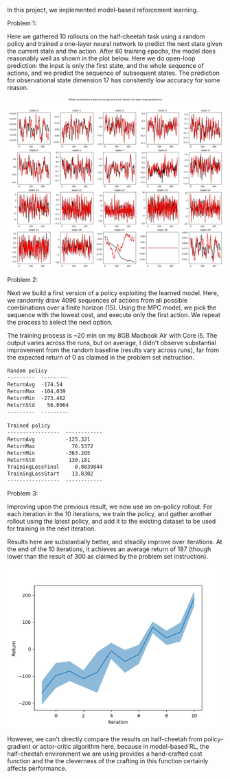 In this project, we implemented model-based reforcement learning.

Problem 1:

Here we gathered 10 rollouts on the half-cheetah task using a random policy and trained a one-layer neural network to predict the next state given the current state and the action. After 60 training epochs, the model does reasonably well as shown in the plot below. Here we do open-loop prediction: the input is only the first state, and the whole sequence of actions, and we predict the sequence of subsequent states. The prediction for observational state dimension 17 has consitently low accuracy for some reason.

![q1](data/HalfCheetah_q1_12-12-2018_00-10-12/prediction_009.jpg)

Problem 2:

Next we build a first version of a policy exploiting the learned model. Here, we randomly draw 4096 sequences of actions from all possible combinations over a finite horizon (15). Using the MPC model, we pick the sequence with the lowest cost, and execute only the first action. We repeat the process to select the next option.

The training process is ~20 min on my 8GB Macbook Air with Core i5. The output varies across the runs, but on average, I didn't observe substantial improvement from the random baseline (results vary across runs), far from the expected return of 0 as claimed in the problem set instruction.

```
Random policy
---------  ---------
ReturnAvg  -174.54
ReturnMax  -104.039
ReturnMin  -273.462
ReturnStd    56.0964
---------  ---------

Trained policy
-----------------  ------------
ReturnAvg          -125.321
ReturnMax            76.5372
ReturnMin          -363.205
ReturnStd           130.181
TrainingLossFinal     0.0839844
TrainingLossStart    13.8302
-----------------  ------------
```

Problem 3:

Improving upon the previous result, we now use an on-policy rollout. For each iteration in the 10 iterations, we train the policy, and gather another rollout using the latest policy, and add it to the existing dataset to be used for training in the next iteration.

Results here are substantially better, and steadily improve over iterations. At the end of the 10 iterations, it achieves an average return of 187 (though lower than the result of 300 as claimed by the problem set instruction).

![q3](img/onpolicy_rollout.png)

However, we can't directly compare the results on half-cheetah from policy-gradient or actor-critic algorithm here, because in model-based RL, the half-cheetah environment we are using provides a hand-crafted cost function and the the cleverness of the crafting in this function certainly affects performance.
